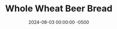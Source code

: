 ---
layout: post
title:  "Whole Wheat Beer Bread"
date:   2024-08-03 00:00:00 -0500
categories:
- Recipes
- Bread
- Archive
permalink: /recipes/whole-wheat-beer-bread
image: /assets/Food/Bread/Beer Bread/beer-bread-sliced.jpg
ing: beerbread-ing
facts: beerbread-facts
section1: 
start2: 
section2: 
start3: 
section3: 
start4: 
section4: 
start5: 
section5: 
Prep: 10
Rest: 
Cook: 60
Source1: https://shaneandsimple.com/easy-5-ingredient-whole-wheat-beer-bread/
Source2: 
whisk: https://s.samsungfood.com/e5giK
tags: 
- beer bread
- beer
- bread
- Blue Moon
- Guinness
- whole wheat flour
- honey
- baking powder
- salt
- easy
Description: Beer bread takes me back to my childhood, as my dad would occasionally make it. I had some Blue Moon lying around after a friend left it over, so I decided to turn a bottle into some whole wheat beer bread for a small gathering. It's a super quick and easy bread that goes well on its own, or with any spread on top, like butter, jam, or peanut butter
Instructions: 
- Preheat your oven to 375F, and lightly grease a loaf pan with olive oil<br><br>

- In a mixing bowl add the dry ingredients and whisk until well combined - flour, baking powder, and salt<br><br>

- Add in the honey (or maple syrup) and beer (I used Blue Moon). Mix until it forms a well combined dough<br><br>
- <center><img src="/assets/Food/Bread/Beer Bread/beer-bread-dough.jpg" alt="" class="instruction-image"></center><br>

- Transfer your dough into a loaf pan and spread evenly to all sides. Cross the top with a knife, and optionally sprinkle the top with flour (or oat flour)<br><br>

- Bake for about 40 minutes, or until a toothpick comes out clean and the internal temperature is at least 190F.  The edges and top should be golden brown<br><br>
- <center><img src="/assets/Food/Bread/Beer Bread/beer-bread-baked.jpg" alt="" class="instruction-image"></center><br>

- Allow to cool totally in the pan before removing and slicing.  This bread is best served warm, so toast, bake, or air fry for a few minutes at 400F, until done to your liking.  Store any leftover bread in the fridge or freezer<br><br>
- <center><img src="/assets/Food/Bread/Beer Bread/beer-bread-unsliced.jpg" alt="" class="instruction-image"></center><br>
---